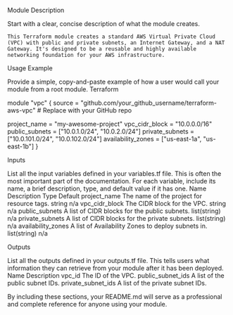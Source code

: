 Module Description

Start with a clear, concise description of what the module creates.

    This Terraform module creates a standard AWS Virtual Private Cloud (VPC) with public and private subnets, an Internet Gateway, and a NAT Gateway. It's designed to be a reusable and highly available networking foundation for your AWS infrastructure.

Usage Example

Provide a simple, copy-and-paste example of how a user would call your module from a root module.
Terraform

module "vpc" {
  source = "github.com/your_github_username/terraform-aws-vpc" # Replace with your GitHub repo
  
  project_name = "my-awesome-project"
  vpc_cidr_block = "10.0.0.0/16"
  public_subnets = ["10.0.1.0/24", "10.0.2.0/24"]
  private_subnets = ["10.0.101.0/24", "10.0.102.0/24"]
  availability_zones = ["us-east-1a", "us-east-1b"]
}

Inputs

List all the input variables defined in your variables.tf file. This is often the most important part of the documentation. For each variable, include its name, a brief description, type, and default value if it has one.
Name	Description	Type	Default
project_name	The name of the project for resource tags.	string	n/a
vpc_cidr_block	The CIDR block for the VPC.	string	n/a
public_subnets	A list of CIDR blocks for the public subnets.	list(string)	n/a
private_subnets	A list of CIDR blocks for the private subnets.	list(string)	n/a
availability_zones	A list of Availability Zones to deploy subnets in.	list(string)	n/a

Outputs

List all the outputs defined in your outputs.tf file. This tells users what information they can retrieve from your module after it has been deployed.
Name	Description
vpc_id	The ID of the VPC.
public_subnet_ids	A list of the public subnet IDs.
private_subnet_ids	A list of the private subnet IDs.

By including these sections, your README.md will serve as a professional and complete reference for anyone using your module.